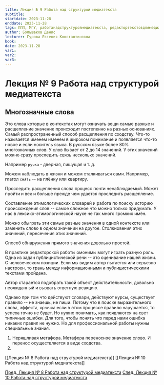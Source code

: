 ```yaml
---
title: Лекция № 9 Работа над структурой медиатекста
subtitle: 
startdate: 2023-11-28
enddate: 2023-11-28
tags: ППП, МГУ, работанадструктуроймедиатекста, редактортекстовдлямедиа
author: Большаков Денис
lecturer: Гурова Евгения Константиновна
book: 
date: 2023-11-28
var1: 
var2: 
var3:
---
```

# Лекция № 9 Работа над структурой медиатекста

## Многозначные слова

Это слова которые в контекстах могут означать вещи самые разные и расщепление значение происходит постепенно на разных основаниях. Самый распространенный способ расщепления по сходству. Что-то называется именем именем в широком понимание и появляется что-то новое и если носитель языка. В русском языке более 80% многозначных слов.  У слов бывает от 2 до 14 значений. У этих значений можно сразу проследить связь несколько значений. 

Например `ручка` - дверная, пишущая и т. д.

Можем наблюдать в жизни и можем сталкиваться сами. Например, глагол `снять` -- на плёнку или квартиру.

Проследить расщепления слова процесс почти ненаблюдаемый. Может пройти и век и больше прежде чем удается проследить расщепление. 

Составление этимологических словарей и работа по поиску историю происхождения слов -- самое сложное что можно только придумать. У нас в лексико-этимологической науке не так много громких имён.

Можно обыграть эти самые разные значения в одной контексте или заменить слово в одном значении на другое. Столкновения этих значений, пересечения этих значений. 

Способ обнаружения прямого значения довольно простой. 

В практике редакторской работы омонимы могут играть разную роль. Одна из задач публицистической речи -- это оценивание нашей жизни. С человеческом позиции. Если мы видим автор пытается или серьезно настроен, то грань между информационными и публицистическими текстами пройдена. 

Автор старается подобрать такой объект действительности, довольно неожиданный и вызвать ответную реакцию. 

Однако при том что действуют словари, действуют курсы, существует правило -- не знаешь, не пиши. Потому что в поиске выразительного слова, эффекта, крючка если в этом процессе правило нарушается, то успеха точно не будет. Но нужно понимать, как появляются на свет типичные ошибки. Для того, чтобы понять что перед нами ошибка никаких правил не нужно. Но для профессиональной работы нужны специальные знания. 

1. Неряшливая метафора. Метафора переносное значение слово. И перенос осуществляется в виде сходства. 
2. 

[[Лекция № 8 Работа над структурой медиатекста]]     [[Лекция № 10 Работа над структурой медиатекста]]

[Пред. Лекция № 8 Работа над структурой медиатекста](https://github.com/denisbolshakoff/MSU/blob/main/Работа%20над%20структурой%20медитекста/Лекция%20№%208%20Работа%20над%20структурой%20медиатекста.md)      [След. Лекция № 10 Работа над структурой медиатекста](https://github.com/denisbolshakoff/MSU/blob/main/Работа%20над%20структурой%20медитекста/Лекция%20№%2010%20Работа%20над%20структурой%20медиатекста.md)